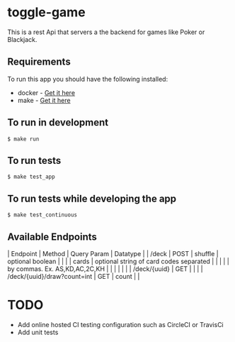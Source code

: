 # toggle-game
This is a rest Api that servers a the backend for games like Poker or Blackjack.

## Requirements
To run this app you should have the following installed:

- docker - [Get it here](https://www.docker.com/get-started)
- make - [Get it here](https://www.gnu.org/software/make/)

## To run in development
```
$ make run
```
## To run tests
```
$ make test_app
```

## To run tests while developing the app
```
$ make test_continuous
```
## Available Endpoints

| Endpoint                    | Method | Query Param | Datatype                                |
| /deck                       | POST   | shuffle     | optional boolean                        |
|                             |        | cards       | optional string of card codes separated |
|                             |        |             | by commas. Ex. AS,KD,AC,2C,KH           |
|                             |        |             |                                         |
| /deck/{uuid}                | GET    |             |                                         |
| /deck/{uuid}/draw?count=int | GET    | count       |                                         |

# TODO
- Add online hosted CI testing configuration such as CircleCI or TravisCi
- Add unit tests
